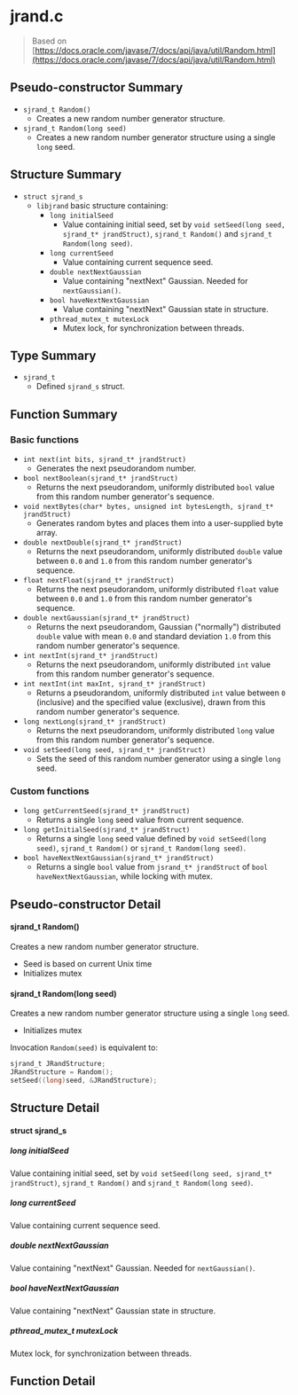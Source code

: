 # jrand.c
> Based on [https://docs.oracle.com/javase/7/docs/api/java/util/Random.html](https://docs.oracle.com/javase/7/docs/api/java/util/Random.html)

## Pseudo-constructor Summary
 - `sjrand_t Random()`
   - Creates a new random number generator structure.
 - `sjrand_t Random(long seed)`
   - Creates a new random number generator structure using a single `long` seed.

## Structure Summary
 - `struct sjrand_s`
   - `libjrand` basic structure containing:
     - `long initialSeed`
       - Value containing initial seed, set by `void setSeed(long seed, sjrand_t* jrandStruct)`, `sjrand_t Random()` and `sjrand_t Random(long seed)`.
     - `long currentSeed`
       - Value containing current sequence seed.
     - `double nextNextGaussian`
       - Value containing "nextNext" Gaussian. Needed for `nextGaussian()`.
     - `bool haveNextNextGaussian`
       - Value containing "nextNext" Gaussian state in structure.
     - `pthread_mutex_t mutexLock`
       - Mutex lock, for synchronization between threads.

## Type Summary
 - `sjrand_t`
   - Defined `sjrand_s` struct.

## Function Summary

### Basic functions
 - `int next(int bits, sjrand_t* jrandStruct)`
   - Generates the next pseudorandom number.
 - `bool nextBoolean(sjrand_t* jrandStruct)`
   - Returns the next pseudorandom, uniformly distributed `bool` value from this random number generator's sequence.
 - `void nextBytes(char* bytes, unsigned int bytesLength, sjrand_t* jrandStruct)`
   - Generates random bytes and places them into a user-supplied byte array.
 - `double nextDouble(sjrand_t* jrandStruct)`
   - Returns the next pseudorandom, uniformly distributed `double` value between `0.0` and `1.0` from this random number generator's sequence.
 - `float nextFloat(sjrand_t* jrandStruct)`
   - Returns the next pseudorandom, uniformly distributed `float` value between `0.0` and `1.0` from this random number generator's sequence.
 - `double nextGaussian(sjrand_t* jrandStruct)`
   - Returns the next pseudorandom, Gaussian ("normally") distributed `double` value with mean `0.0` and standard deviation `1.0` from this random number generator's sequence.
 - `int nextInt(sjrand_t* jrandStruct)`
   - Returns the next pseudorandom, uniformly distributed `int` value from this random number generator's sequence.
 - `int nextInt(int maxInt, sjrand_t* jrandStruct)`
   - Returns a pseudorandom, uniformly distributed `int` value between `0` (inclusive) and the specified value (exclusive), drawn from this random number generator's sequence.
 - `long nextLong(sjrand_t* jrandStruct)`
   - Returns the next pseudorandom, uniformly distributed `long` value from this random number generator's sequence.
 - `void setSeed(long seed, sjrand_t* jrandStruct)`
   - Sets the seed of this random number generator using a single `long` seed.

### Custom functions
 - `long getCurrentSeed(sjrand_t* jrandStruct)`
   - Returns a single `long` seed value from current sequence.
 - `long getInitialSeed(sjrand_t* jrandStruct)`
   - Returns a single `long` seed value defined by `void setSeed(long seed)`, `sjrand_t Random()` or `sjrand_t Random(long seed)`.
 - `bool haveNextNextGaussian(sjrand_t* jrandStruct)`
   - Returns a single `bool` value from `jsrand_t* jrandStruct` of `bool haveNextNextGaussian`, while locking with mutex.

## Pseudo-constructor Detail

#### sjrand_t Random()
Creates a new random number generator structure. 
 - Seed is based on current Unix time
 - Initializes mutex

#### sjrand_t Random(long seed)
Creates a new random number generator structure using a single `long` seed.
 - Initializes mutex

Invocation `Random(seed)` is equivalent to:
```C
sjrand_t JRandStructure;
JRandStructure = Random();
setSeed((long)seed, &JRandStructure);
```

## Structure Detail

#### struct sjrand_s

##### long initialSeed
Value containing initial seed, set by `void setSeed(long seed, sjrand_t* jrandStruct)`, `sjrand_t Random()` and `sjrand_t Random(long seed)`.

##### long currentSeed
Value containing current sequence seed.

##### double nextNextGaussian
Value containing "nextNext" Gaussian. Needed for `nextGaussian()`.

##### bool haveNextNextGaussian
Value containing "nextNext" Gaussian state in structure.

##### pthread_mutex_t mutexLock
Mutex lock, for synchronization between threads.

## Function Detail

